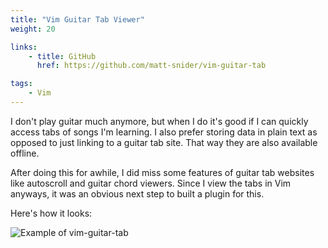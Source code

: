 ```yaml
---
title: "Vim Guitar Tab Viewer"
weight: 20

links:
    - title: GitHub
      href: https://github.com/matt-snider/vim-guitar-tab

tags:
    - Vim
---
```

I don't play guitar much anymore, but when I do it's good if I can quickly access tabs of songs I'm learning. I also prefer storing data in plain text as opposed to just linking to a guitar tab site. That way they are also available offline.

<!--more-->

After doing this for awhile, I did miss some features of guitar tab websites like autoscroll and guitar chord viewers. Since I view the tabs in Vim anyways, it was an obvious next step to built a plugin for this.

Here's how it looks:

![Example of vim-guitar-tab](https://raw.githubusercontent.com/matt-snider/vim-guitar-tab/master/screenshots/example.png)

